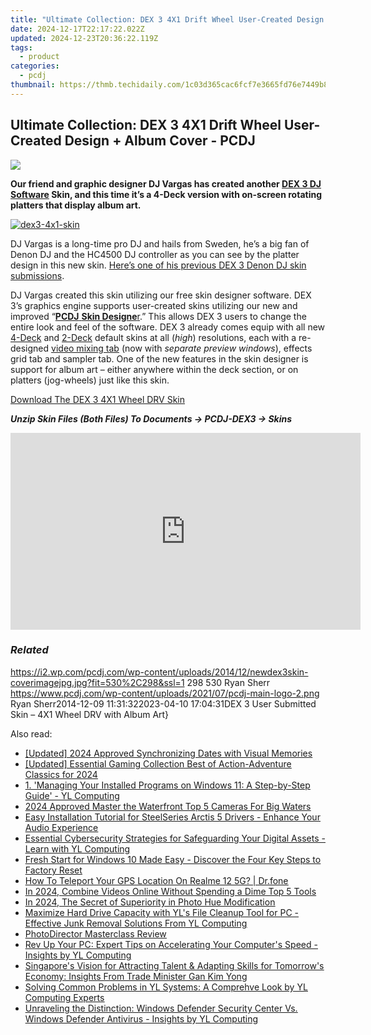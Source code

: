 ```yaml
---
title: "Ultimate Collection: DEX 3 4X1 Drift Wheel User-Created Design + Album Cover - PCDJ"
date: 2024-12-17T22:17:22.022Z
updated: 2024-12-23T20:36:22.119Z
tags:
  - product
categories:
  - pcdj
thumbnail: https://thmb.techidaily.com/1c03d365cac6fcf7e3665fd76e7449b8b7d6ebbb04e310ccec37ca23ea922ee4.jpg
---
```


## Ultimate Collection: DEX 3 4X1 Drift Wheel User-Created Design + Album Cover - PCDJ

[![](https://i2.wp.com/pcdj.com/wp-content/uploads/2014/12/newdex3skin-coverimagejpg.jpg?resize=530%2C298&ssl=1)](https://i2.wp.com/pcdj.com/wp-content/uploads/2014/12/newdex3skin-coverimagejpg.jpg?fit=530%2C298&ssl=1 "newdex3skin-coverimagejpg")

**Our friend and graphic designer DJ Vargas has created another [DEX 3 DJ Software](https://tools.techidaily.com/pcdj/products/) Skin, and this time it’s a 4-Deck version with on-screen rotating platters that display album art.**

[![](https://i0.wp.com/pcdj.com/wp-content/uploads/2014/12/dex3-4x1-skin.jpg?fit=300%2C187&ssl=1 "dex3-4x1-skin")](https://i0.wp.com/pcdj.com/wp-content/uploads/2014/12/dex3-4x1-skin.jpg?fit=1030%2C643&ssl=1)

DJ Vargas is a long-time pro DJ and hails from Sweden, he’s a big fan of Denon DJ and the HC4500 DJ controller as you can see by the platter design in this new skin. [Here’s one of his previous DEX 3 Denon DJ skin submissions](https://tools.techidaily.com/pcdj/products/).

DJ Vargas created this skin utilizing our free skin designer software. DEX 3’s graphics engine supports user-created skins utilizing our new and improved “[**PCDJ** **Skin Designe**r](https://tools.techidaily.com/pcdj/products/).” This allows DEX 3 users to change the entire look and feel of the software. DEX 3 already comes equip with all new [4-Deck](https://tools.techidaily.com/pcdj/products/) and [2-Deck](https://tools.techidaily.com/pcdj/products/) default skins at all (_high_) resolutions, each with a re-designed [video mixing tab](https://tools.techidaily.com/pcdj/products/) (now with _separate preview windows_), effects grid tab and sampler tab. One of the new features in the skin designer is support for album art – either anywhere within the deck section, or on platters (jog-wheels) just like this skin.

[Download The DEX 3 4X1 Wheel DRV Skin](https://tools.techidaily.com/pcdj/products/)

_**Unzip Skin Files (Both Files) To Documents -> PCDJ-DEX3 -> Skins**_

<!-- affiliate ads begin -->
<iframe width="560" height="315" src="https://www.youtube.com/embed/yr0yS_Ywrjs?si=QxzYiX1KmUaExmlo" title="YouTube video player" frameborder="0" allow="accelerometer; autoplay; clipboard-write; encrypted-media; gyroscope; picture-in-picture; web-share" referrerpolicy="strict-origin-when-cross-origin" allowfullscreen></iframe>
<!-- affiliate ads end -->

### _Related_

https://i2.wp.com/pcdj.com/wp-content/uploads/2014/12/newdex3skin-coverimagejpg.jpg?fit=530%2C298&ssl=1 298 530 Ryan Sherr https://www.pcdj.com/wp-content/uploads/2021/07/pcdj-main-logo-2.png Ryan Sherr2014-12-09 11:31:322023-04-10 17:04:31DEX 3 User Submitted Skin – 4X1 Wheel DRV with Album Art}

<ins class="adsbygoogle"
     style="display:block"
     data-ad-format="autorelaxed"
     data-ad-client="ca-pub-7571918770474297"
     data-ad-slot="1223367746"></ins>

<ins class="adsbygoogle"
     style="display:block"
     data-ad-client="ca-pub-7571918770474297"
     data-ad-slot="8358498916"
     data-ad-format="auto"
     data-full-width-responsive="true"></ins>

<span class="atpl-alsoreadstyle">Also read:</span>
<div><ul>
<li><a href="https://article-knowledge.techidaily.com/updated-2024-approved-synchronizing-dates-with-visual-memories/"><u>[Updated] 2024 Approved Synchronizing Dates with Visual Memories</u></a></li>
<li><a href="https://visual-screen-recording.techidaily.com/updated-essential-gaming-collection-best-of-action-adventure-classics-for-2024/"><u>[Updated] Essential Gaming Collection Best of Action-Adventure Classics for 2024</u></a></li>
<li><a href="https://win-exclusive.techidaily.com/1-managing-your-installed-programs-on-windows-11-a-step-by-step-guide-yl-computing/"><u>1. 'Managing Your Installed Programs on Windows 11: A Step-by-Step Guide' - YL Computing</u></a></li>
<li><a href="https://fox-links.techidaily.com/2024-approved-master-the-waterfront-top-5-cameras-for-big-waters/"><u>2024 Approved Master the Waterfront Top 5 Cameras For Big Waters</u></a></li>
<li><a href="https://win-amazing.techidaily.com/easy-installation-tutorial-for-steelseries-arctis-5-drivers-enhance-your-audio-experience/"><u>Easy Installation Tutorial for SteelSeries Arctis 5 Drivers - Enhance Your Audio Experience</u></a></li>
<li><a href="https://win-exclusive.techidaily.com/essential-cybersecurity-strategies-for-safeguarding-your-digital-assets-learn-with-yl-computing/"><u>Essential Cybersecurity Strategies for Safeguarding Your Digital Assets - Learn with YL Computing</u></a></li>
<li><a href="https://technical-tips.techidaily.com/fresh-start-for-windows-10-made-easy-discover-the-four-key-steps-to-factory-reset/"><u>Fresh Start for Windows 10 Made Easy - Discover the Four Key Steps to Factory Reset</u></a></li>
<li><a href="https://change-location.techidaily.com/how-to-teleport-your-gps-location-on-realme-12-5g-drfone-by-drfone-virtual-android/"><u>How To Teleport Your GPS Location On Realme 12 5G? | Dr.fone</u></a></li>
<li><a href="https://ai-vdieo-software.techidaily.com/in-2024-combine-videos-online-without-spending-a-dime-top-5-tools/"><u>In 2024, Combine Videos Online Without Spending a Dime Top 5 Tools</u></a></li>
<li><a href="https://fox-cloud.techidaily.com/in-2024-the-secret-of-superiority-in-photo-hue-modification/"><u>In 2024, The Secret of Superiority in Photo Hue Modification</u></a></li>
<li><a href="https://win-exclusive.techidaily.com/maximize-hard-drive-capacity-with-yls-file-cleanup-tool-for-pc-effective-junk-removal-solutions-from-yl-computing/"><u>Maximize Hard Drive Capacity with YL's File Cleanup Tool for PC - Effective Junk Removal Solutions From YL Computing</u></a></li>
<li><a href="https://extra-hints.techidaily.com/photodirector-masterclass-review/"><u>PhotoDirector Masterclass Review</u></a></li>
<li><a href="https://win-exclusive.techidaily.com/rev-up-your-pc-expert-tips-on-accelerating-your-computers-speed-insights-by-yl-computing/"><u>Rev Up Your PC: Expert Tips on Accelerating Your Computer's Speed - Insights by YL Computing</u></a></li>
<li><a href="https://win-exclusive.techidaily.com/singapores-vision-for-attracting-talent-and-adapting-skills-for-tomorrows-economy-insights-from-trade-minister-gan-kim-yong/"><u>Singapore's Vision for Attracting Talent & Adapting Skills for Tomorrow's Economy: Insights From Trade Minister Gan Kim Yong</u></a></li>
<li><a href="https://win-exclusive.techidaily.com/solving-common-problems-in-yl-systems-a-comprehve-look-by-yl-computing-experts/"><u>Solving Common Problems in YL Systems: A Comprehve Look by YL Computing Experts</u></a></li>
<li><a href="https://win-exclusive.techidaily.com/unraveling-the-distinction-windows-defender-security-center-vs-windows-defender-antivirus-insights-by-yl-computing/"><u>Unraveling the Distinction: Windows Defender Security Center Vs. Windows Defender Antivirus - Insights by YL Computing</u></a></li>
</ul></div>

